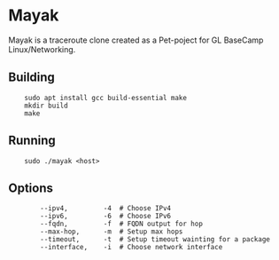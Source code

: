 # Mayak

Mayak is a traceroute clone created as a Pet-poject for GL BaseCamp Linux/Networking.

## Building

```
    sudo apt install gcc build-essential make
    mkdir build
    make
```

## Running

```
    sudo ./mayak <host>
```

## Options

```
        --ipv4,         -4  # Choose IPv4
        --ipv6,         -6  # Choose IPv6
        --fqdn,         -f  # FQDN output for hop
        --max-hop,      -m  # Setup max hops
        --timeout,      -t  # Setup timeout wainting for a package
        --interface,    -i  # Choose network interface
```
